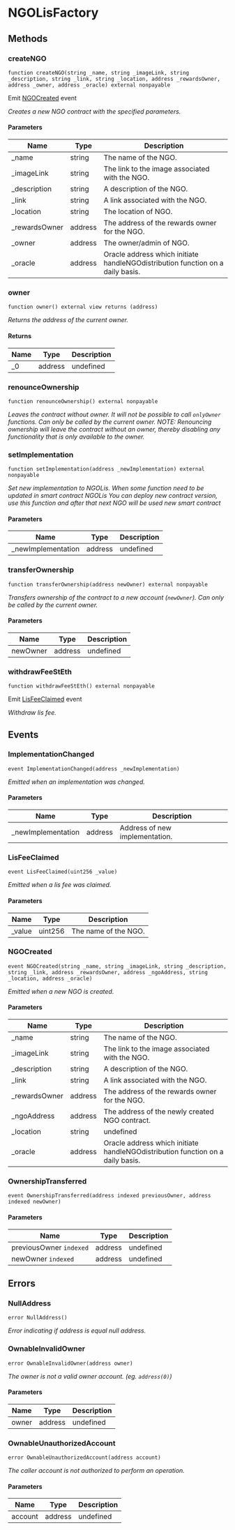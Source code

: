 # NGOLisFactory









## Methods

### createNGO

```solidity
function createNGO(string _name, string _imageLink, string _description, string _link, string _location, address _rewardsOwner, address _owner, address _oracle) external nonpayable
```

Emit [NGOCreated](#ngocreated) event

*Creates a new NGO contract with the specified parameters.*

#### Parameters

| Name | Type | Description |
|---|---|---|
| _name | string | The name of the NGO. |
| _imageLink | string | The link to the image associated with the NGO. |
| _description | string | A description of the NGO. |
| _link | string | A link associated with the NGO. |
| _location | string | The location of NGO. |
| _rewardsOwner | address | The address of the rewards owner for the NGO. |
| _owner | address | The owner/admin of NGO. |
| _oracle | address | Oracle address which initiate handleNGOdistribution function on a daily basis. |

### owner

```solidity
function owner() external view returns (address)
```



*Returns the address of the current owner.*


#### Returns

| Name | Type | Description |
|---|---|---|
| _0 | address | undefined |

### renounceOwnership

```solidity
function renounceOwnership() external nonpayable
```



*Leaves the contract without owner. It will not be possible to call `onlyOwner` functions. Can only be called by the current owner. NOTE: Renouncing ownership will leave the contract without an owner, thereby disabling any functionality that is only available to the owner.*


### setImplementation

```solidity
function setImplementation(address _newImplementation) external nonpayable
```



*Set new implementation to NGOLis. When some function need to be updated in smart contract NGOLis You can deploy new contract version, use this function and after that next NGO will be used new smart contract*

#### Parameters

| Name | Type | Description |
|---|---|---|
| _newImplementation | address | undefined |

### transferOwnership

```solidity
function transferOwnership(address newOwner) external nonpayable
```



*Transfers ownership of the contract to a new account (`newOwner`). Can only be called by the current owner.*

#### Parameters

| Name | Type | Description |
|---|---|---|
| newOwner | address | undefined |

### withdrawFeeStEth

```solidity
function withdrawFeeStEth() external nonpayable
```

Emit [LisFeeClaimed](#lisfeeclaimed) event

*Withdraw lis fee.*




## Events

### ImplementationChanged

```solidity
event ImplementationChanged(address _newImplementation)
```



*Emitted when an implementation was changed.*

#### Parameters

| Name | Type | Description |
|---|---|---|
| _newImplementation  | address | Address of new implementation. |

### LisFeeClaimed

```solidity
event LisFeeClaimed(uint256 _value)
```



*Emitted when a lis fee was claimed.*

#### Parameters

| Name | Type | Description |
|---|---|---|
| _value  | uint256 | The name of the NGO. |

### NGOCreated

```solidity
event NGOCreated(string _name, string _imageLink, string _description, string _link, address _rewardsOwner, address _ngoAddress, string _location, address _oracle)
```



*Emitted when a new NGO is created.*

#### Parameters

| Name | Type | Description |
|---|---|---|
| _name  | string | The name of the NGO. |
| _imageLink  | string | The link to the image associated with the NGO. |
| _description  | string | A description of the NGO. |
| _link  | string | A link associated with the NGO. |
| _rewardsOwner  | address | The address of the rewards owner for the NGO. |
| _ngoAddress  | address | The address of the newly created NGO contract. |
| _location  | string | undefined |
| _oracle  | address | Oracle address which initiate handleNGOdistribution function on a daily basis. |

### OwnershipTransferred

```solidity
event OwnershipTransferred(address indexed previousOwner, address indexed newOwner)
```





#### Parameters

| Name | Type | Description |
|---|---|---|
| previousOwner `indexed` | address | undefined |
| newOwner `indexed` | address | undefined |



## Errors

### NullAddress

```solidity
error NullAddress()
```



*Error indicating if address is equal null address.*


### OwnableInvalidOwner

```solidity
error OwnableInvalidOwner(address owner)
```



*The owner is not a valid owner account. (eg. `address(0)`)*

#### Parameters

| Name | Type | Description |
|---|---|---|
| owner | address | undefined |

### OwnableUnauthorizedAccount

```solidity
error OwnableUnauthorizedAccount(address account)
```



*The caller account is not authorized to perform an operation.*

#### Parameters

| Name | Type | Description |
|---|---|---|
| account | address | undefined |


